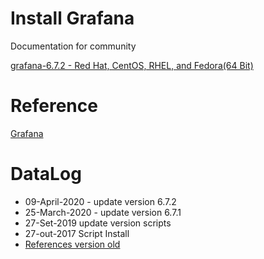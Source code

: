 # Install Grafana

Documentation for community

[grafana-6.7.2 - Red Hat, CentOS, RHEL, and Fedora(64 Bit)](https://github.com/EstevesDouglas/grafana/blob/master/install/instrall-grafana-6.7.2)

# Reference
[Grafana](https://grafana.com/)

# DataLog 
- 09-April-2020 - update version 6.7.2 
- 25-March-2020 - update version 6.7.1 
- 27-Set-2019 update version scripts
- 27-out-2017 Script Install
- [References version old](https://github.com/agsouza/Grafana/blob/master/instalacao_grafana.sh)

